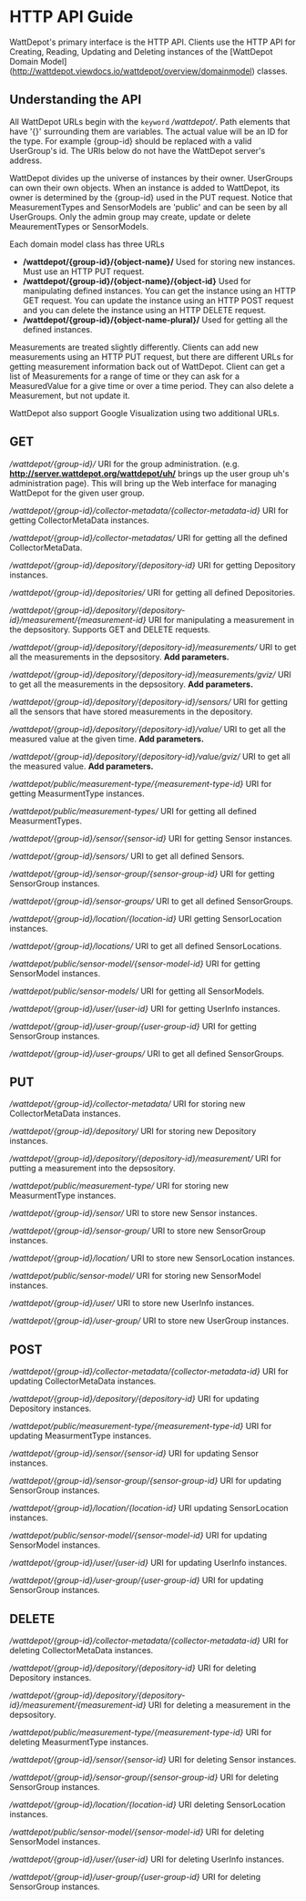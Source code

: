 # HTTP API Guide

WattDepot's primary interface is the HTTP API. Clients use the HTTP API for Creating, Reading, 
Updating and Deleting instances of the [WattDepot Domain Model]
(http://wattdepot.viewdocs.io/wattdepot/overview/domainmodel) classes.

## Understanding the API

All WattDepot URLs begin with the `keyword` */wattdepot/*. Path elements that have '{}' surrounding 
them are variables.  The actual value will be an ID for the type. For example {group-id} should be 
replaced with a valid UserGroup's id. The URIs below do not have the WattDepot server's address.

WattDepot divides up the universe of instances by their owner.  UserGroups can own their own objects. When an instance is added to WattDepot, its owner is determined by the {group-id} used in the PUT request. Notice that MeasurementTypes and SensorModels are 'public' and can be seen by all UserGroups. Only the admin group may create, update or delete MeaurementTypes or SensorModels.

Each domain model class has three URLs 

  * **/wattdepot/{group-id}/{object-name}/** Used for storing new instances. Must use an HTTP PUT request.
  * **/wattdepot/{group-id}/{object-name}/{object-id}** Used for manipulating defined instances. You can get the instance using an HTTP GET request. You can update the instance using an HTTP POST request and you can delete the instance using an HTTP DELETE request.
  * **/wattdepot/{group-id}/{object-name-plural}/** Used for getting all the defined instances.

Measurements are treated slightly differently.  Clients can add new measurements using an HTTP PUT request, but there are different URLs for getting measurement information back out of WattDepot. Client can get a list of Measurements for a range of time or they can ask for a MeasuredValue for a give time or over a time period. They can also delete a Measurement, but not update it.

WattDepot also support Google Visualization using two additional URLs.

## GET

*/wattdepot/{group-id}/* URI for the group administration. (e.g. **http://server.wattdepot.org/wattdepot/uh/** 
brings up the user group uh's administration page). 
This will bring up the Web interface for managing WattDepot for the given user group.

*/wattdepot/{group-id}/collector-metadata/{collector-metadata-id}* URI for getting CollectorMetaData instances.

*/wattdepot/{group-id}/collector-metadatas/* URI for getting all the defined CollectorMetaData.

*/wattdepot/{group-id}/depository/{depository-id}* URI for getting Depository instances. 

*/wattdepot/{group-id}/depositories/* URI for getting all defined Depositories.

*/wattdepot/{group-id}/depository/{depository-id}/measurement/{measurement-id}* URI for manipulating a measurement in the depsository. Supports GET and DELETE requests.

*/wattdepot/{group-id}/depository/{depository-id}/measurements/* URI to get all the measurements in the depsository. **Add parameters.**

*/wattdepot/{group-id}/depository/{depository-id}/measurements/gviz/* URI to get all the measurements in the depsository. **Add parameters.**

*/wattdepot/{group-id}/depository/{depository-id}/sensors/* URI for getting all the sensors that have stored measurements in the depository.

*/wattdepot/{group-id}/depository/{depository-id}/value/* URI to get all the measured value at the given time. **Add parameters.**

*/wattdepot/{group-id}/depository/{depository-id}/value/gviz/* URI to get all the measured value. **Add parameters.**

*/wattdepot/public/measurement-type/{measurement-type-id}* URI for getting MeasurmentType instances.

*/wattdepot/public/measurement-types/* URI for getting all defined MeasurmentTypes.

*/wattdepot/{group-id}/sensor/{sensor-id}* URI for getting Sensor instances. 

*/wattdepot/{group-id}/sensors/* URI to get all defined Sensors.

*/wattdepot/{group-id}/sensor-group/{sensor-group-id}* URI for getting SensorGroup instances.

*/wattdepot/{group-id}/sensor-groups/* URI to get all defined SensorGroups.

*/wattdepot/{group-id}/location/{location-id}* URI getting SensorLocation instances.

*/wattdepot/{group-id}/locations/* URI to get all defined SensorLocations.

*/wattdepot/public/sensor-model/{sensor-model-id}* URI for getting SensorModel instances.

*/wattdepot/public/sensor-models/* URI for getting all SensorModels.

*/wattdepot/{group-id}/user/{user-id}* URI for getting UserInfo instances.

*/wattdepot/{group-id}/user-group/{user-group-id}* URI for getting SensorGroup instances.

*/wattdepot/{group-id}/user-groups/* URI to get all defined SensorGroups.

## PUT
*/wattdepot/{group-id}/collector-metadata/* URI for storing new CollectorMetaData instances.

*/wattdepot/{group-id}/depository/* URI for storing new Depository instances.

*/wattdepot/{group-id}/depository/{depository-id}/measurement/* URI for putting a measurement into the depsository.

*/wattdepot/public/measurement-type/* URI for storing new MeasurmentType instances.

*/wattdepot/{group-id}/sensor/* URI to store new Sensor instances.

*/wattdepot/{group-id}/sensor-group/* URI to store new SensorGroup instances. 

*/wattdepot/{group-id}/location/* URI to store new SensorLocation instances. 

*/wattdepot/public/sensor-model/* URI for storing new SensorModel instances.

*/wattdepot/{group-id}/user/* URI to store new UserInfo instances.

*/wattdepot/{group-id}/user-group/* URI to store new UserGroup instances. 

## POST

*/wattdepot/{group-id}/collector-metadata/{collector-metadata-id}* URI for updating CollectorMetaData instances.

*/wattdepot/{group-id}/depository/{depository-id}* URI for updating Depository instances.

*/wattdepot/public/measurement-type/{measurement-type-id}* URI for updating MeasurmentType instances.

*/wattdepot/{group-id}/sensor/{sensor-id}* URI for updating Sensor instances.

*/wattdepot/{group-id}/sensor-group/{sensor-group-id}* URI for updating SensorGroup instances.

*/wattdepot/{group-id}/location/{location-id}* URI updating SensorLocation instances.

*/wattdepot/public/sensor-model/{sensor-model-id}* URI for updating SensorModel instances.

*/wattdepot/{group-id}/user/{user-id}* URI for updating UserInfo instances.

*/wattdepot/{group-id}/user-group/{user-group-id}* URI for updating SensorGroup instances.


## DELETE

*/wattdepot/{group-id}/collector-metadata/{collector-metadata-id}* URI for deleting CollectorMetaData instances.

*/wattdepot/{group-id}/depository/{depository-id}* URI for deleting Depository instances.

*/wattdepot/{group-id}/depository/{depository-id}/measurement/{measurement-id}* URI for deleting a measurement in the depsository.

*/wattdepot/public/measurement-type/{measurement-type-id}* URI for deleting MeasurmentType instances.

*/wattdepot/{group-id}/sensor/{sensor-id}* URI for deleting Sensor instances.

*/wattdepot/{group-id}/sensor-group/{sensor-group-id}* URI for deleting SensorGroup instances.

*/wattdepot/{group-id}/location/{location-id}* URI deleting SensorLocation instances.

*/wattdepot/public/sensor-model/{sensor-model-id}* URI for deleting SensorModel instances.

*/wattdepot/{group-id}/user/{user-id}* URI for deleting UserInfo instances.

*/wattdepot/{group-id}/user-group/{user-group-id}* URI for deleting SensorGroup instances.

